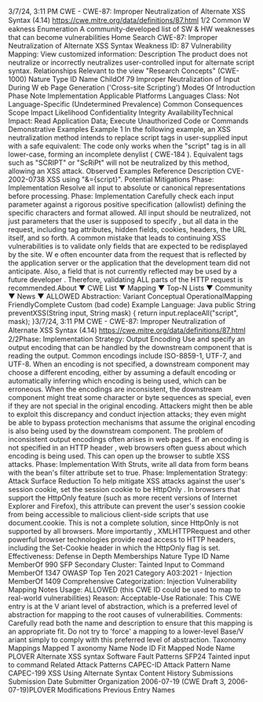 3/7/24, 3:11 PM CWE - CWE-87: Improper Neutralization of Alternate XSS Syntax (4.14)
https://cwe.mitre.org/data/deﬁnitions/87.html 1/2
Common W eakness Enumeration
A community-developed list of SW & HW weaknesses that can become
vulnerabilities
Home Search
CWE-87: Improper Neutralization of Alternate XSS Syntax
Weakness ID: 87
Vulnerability Mapping: 
View customized information:
 Description
The product does not neutralize or incorrectly neutralizes user-controlled input for alternate script syntax.
 Relationships
 Relevant to the view "Research Concepts" (CWE-1000)
Nature Type ID Name
ChildOf 79 Improper Neutralization of Input During W eb Page Generation ('Cross-site Scripting')
 Modes Of Introduction
Phase Note
Implementation
 Applicable Platforms
Languages
Class: Not Language-Specific (Undetermined Prevalence)
 Common Consequences
Scope Impact Likelihood
Confidentiality
Integrity
AvailabilityTechnical Impact: Read Application Data; Execute Unauthorized Code or Commands
 Demonstrative Examples
Example 1
In the following example, an XSS neutralization method intends to replace script tags in user-supplied input with a safe equivalent:
The code only works when the "script" tag is in all lower-case, forming an incomplete denylist ( CWE-184 ). Equivalent tags such as
"SCRIPT" or "ScRiPt" will not be neutralized by this method, allowing an XSS attack.
 Observed Examples
Reference Description
CVE-2002-0738 XSS using "&={script}".
 Potential Mitigations
Phase: Implementation
Resolve all input to absolute or canonical representations before processing.
Phase: Implementation
Carefully check each input parameter against a rigorous positive specification (allowlist) defining the specific characters and
format allowed. All input should be neutralized, not just parameters that the user is supposed to specify , but all data in the
request, including tag attributes, hidden fields, cookies, headers, the URL itself, and so forth. A common mistake that leads to
continuing XSS vulnerabilities is to validate only fields that are expected to be redisplayed by the site. W e often encounter data
from the request that is reflected by the application server or the application that the development team did not anticipate. Also,
a field that is not currently reflected may be used by a future developer . Therefore, validating ALL parts of the HTTP request is
recommended.About ▼ CWE List ▼ Mapping ▼ Top-N Lists ▼ Community ▼ News ▼
ALLOWED
Abstraction: Variant
Conceptual OperationalMapping
FriendlyComplete Custom
(bad code) Example Language: Java 
public String preventXSS(String input, String mask) {
return input.replaceAll("script", mask);
}3/7/24, 3:11 PM CWE - CWE-87: Improper Neutralization of Alternate XSS Syntax (4.14)
https://cwe.mitre.org/data/deﬁnitions/87.html 2/2Phase: Implementation
Strategy: Output Encoding
Use and specify an output encoding that can be handled by the downstream component that is reading the output. Common
encodings include ISO-8859-1, UTF-7, and UTF-8. When an encoding is not specified, a downstream component may choose a
different encoding, either by assuming a default encoding or automatically inferring which encoding is being used, which can be
erroneous. When the encodings are inconsistent, the downstream component might treat some character or byte sequences as
special, even if they are not special in the original encoding. Attackers might then be able to exploit this discrepancy and conduct
injection attacks; they even might be able to bypass protection mechanisms that assume the original encoding is also being
used by the downstream component.
The problem of inconsistent output encodings often arises in web pages. If an encoding is not specified in an HTTP header , web
browsers often guess about which encoding is being used. This can open up the browser to subtle XSS attacks.
Phase: Implementation
With Struts, write all data from form beans with the bean's filter attribute set to true.
Phase: Implementation
Strategy: Attack Surface Reduction
To help mitigate XSS attacks against the user's session cookie, set the session cookie to be HttpOnly . In browsers that support
the HttpOnly feature (such as more recent versions of Internet Explorer and Firefox), this attribute can prevent the user's session
cookie from being accessible to malicious client-side scripts that use document.cookie. This is not a complete solution, since
HttpOnly is not supported by all browsers. More importantly , XMLHTTPRequest and other powerful browser technologies
provide read access to HTTP headers, including the Set-Cookie header in which the HttpOnly flag is set.
Effectiveness: Defense in Depth
 Memberships
Nature Type ID Name
MemberOf 990 SFP Secondary Cluster: Tainted Input to Command
MemberOf 1347 OWASP Top Ten 2021 Category A03:2021 - Injection
MemberOf 1409 Comprehensive Categorization: Injection
 Vulnerability Mapping Notes
Usage: ALLOWED (this CWE ID could be used to map to real-world vulnerabilities)
Reason: Acceptable-Use
Rationale:
This CWE entry is at the V ariant level of abstraction, which is a preferred level of abstraction for mapping to the root causes of
vulnerabilities.
Comments:
Carefully read both the name and description to ensure that this mapping is an appropriate fit. Do not try to 'force' a mapping to a
lower-level Base/V ariant simply to comply with this preferred level of abstraction.
 Taxonomy Mappings
Mapped T axonomy Name Node ID Fit Mapped Node Name
PLOVER Alternate XSS syntax
Software Fault Patterns SFP24 Tainted input to command
 Related Attack Patterns
CAPEC-ID Attack Pattern Name
CAPEC-199 XSS Using Alternate Syntax
 Content History
 Submissions
Submission Date Submitter Organization
2006-07-19
(CWE Draft 3, 2006-07-19)PLOVER
 Modifications
 Previous Entry Names

